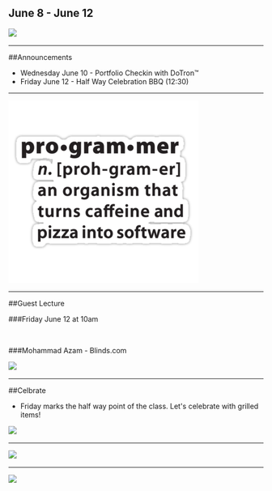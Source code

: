 
 ## June 8 - June 12
![](/images/logo_big.png)

----

##Announcements

- Wednesday June 10 - Portfolio Checkin with DoTron™  <!-- .element: class="fragment" data-fragment-index="1" -->
- Friday June 12 - Half Way Celebration BBQ (12:30) <!-- .element: class="fragment" data-fragment-index="2" -->

----

![](/images/programmer.png)

----

##Guest Lecture

###Friday June 12 at 10am

<br>

###Mohammad Azam - Blinds.com



![](https://media.licdn.com/mpr/mpr/shrinknp_400_400/p/8/005/045/276/0bd5d68.jpg) <!-- .element: class="circle"  -->


----
##Celbrate

- Friday marks the half way point of the class. Let's celebrate with grilled items!

![](http://i.giphy.com/9QtLqr4MGjqkU.gif)

----

![](http://www.commitstrip.com/wp-content/uploads/2015/06/Strip-Plus-geek-que-geek-650-finalenglish.jpg) <!--  -->

----

![](https://www.evernote.com/l/ABPehZjR5UFE9ZuO1pHVLc4fOLlnXsnpJ4YB/image.png)
